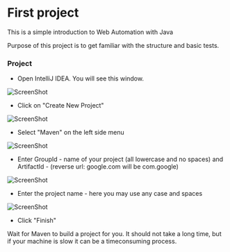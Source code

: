 # First project

This is a simple introduction to Web Automation with Java

Purpose of this project is to get familiar with the structure and basic tests.

### Project

  -  Open IntelliJ IDEA. You will see this window. 

![ScreenShot](/qa-automation-lessons/WEB/Lesson1/images/step1.png "Step 1")

  -  Click on "Create New Project"

![ScreenShot](/qa-automation-lessons/WEB/Lesson1/images/step2.png "Step 2")

  -  Select "Maven" on the left side menu

![ScreenShot](/qa-automation-lessons/WEB/Lesson1/images/step3.png "Step 3")

  -  Enter GroupId - name of your project (all lowercase and no spaces) and ArtifactId - (reverse url: google.com will be com.google)

![ScreenShot](/qa-automation-lessons/WEB/Lesson1/images/step4.png "Step 4")

  -  Enter the project name - here you may use any case and spaces

![ScreenShot](/qa-automation-lessons/WEB/Lesson1/images/step5.png "Step 5")

  -  Click "Finish"


Wait for Maven to build a project for you. It should not take a long time, but if your machine is slow it can be a timeconsuming process.